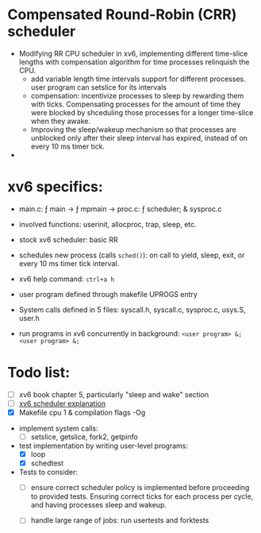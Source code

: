 # Compensated Round-Robin (CRR) scheduler
- Modifying RR CPU scheduler in xv6, implementing different time-slice lengths with compensation algorithm for time processes relinquish the CPU.
  - add variable length time intervals support for different processes. user program can setslice for its intervals
  - compensation: incentivize processes to sleep by rewarding them with ticks. Compensating processes for the amount of time they were blocked by shceduling those processes for a longer time-slice when they awake.
  - Improving the sleep/wakeup mechanism so that processes are unblocked only after their sleep interval has expired, instead of on every 10 ms timer tick.
- 

# xv6 specifics: 
- main.c: ƒ main → ƒ mpmain → proc.c: ƒ scheduler;  & sysproc.c
- involved functions: userinit, allocproc, trap, sleep, etc.
- stock xv6 scheduler: basic RR
- schedules new process (calls `sched()`): on call to yield, sleep, exit, or every 10 ms timer tick
interval.

- xv6 help command: `ctrl+a h`
- user program defined through makefile UPROGS entry
- System calls defined in 5 files: syscall.h, syscall.c, sysproc.c, usys.S, user.h
- run programs in xv6 concurrently in background: `<user program> &; <user program> &;`

# Todo list:
- [ ] xv6 book chapter 5, particularly "sleep and wake" section
- [ ] [xv6 scheduler explanation ](https://www.youtube.com/watch?v=eYfeOT1QYmg)
- [x] Makefile cpu 1 & compilation flags -Og
- implement system calls: 
  - [ ] setslice, getslice, fork2, getpinfo
- test implementation by writing user-level programs: 
  - [x] loop
  - [x] schedtest
- Tests to consider: 
  - [ ] ensure correct scheduler policy is implemented before proceeding to provided tests. Ensuring correct ticks for each process per cycle, and having processes sleep and wakeup.
  - [ ] handle large range of jobs: run usertests and forktests


